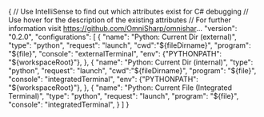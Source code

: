 {
   // Use IntelliSense to find out which attributes exist for C# debugging
   // Use hover for the description of the existing attributes
   // For further information visit https://github.com/OmniSharp/omnishar...
   "version": "0.2.0",
   "configurations": [
       {
           "name": "Python: Current Dir (external)",
           "type": "python",
           "request": "launch",
           "cwd":"${fileDirname}",
           "program": "${file}",
           "console": "externalTerminal",
           "env": {"PYTHONPATH": "${workspaceRoot}"},
       },
       {
           "name": "Python: Current Dir (internal)",
           "type": "python",
           "request": "launch",
           "cwd":"${fileDirname}",
           "program": "${file}",
           "console": "integratedTerminal",
           "env": {"PYTHONPATH": "${workspaceRoot}"},
        },
       {
            "name": "Python: Current File (Integrated Terminal)",
            "type": "python",
            "request": "launch",
            "program": "${file}",
            "console": "integratedTerminal",
       }
   ]
}
